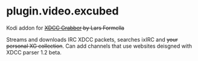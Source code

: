 # plugin.video.excubed
Kodi addon for ~~[XDCC Grabber](https://github.com/lformella/xdcc-grabscher/) by Lars Formella~~

Streams and downloads IRC XDCC packets, searches ixIRC and ~~your personal XG collection~~. Can add channels that use websites deisgned with XDCC parser 1.2 beta.
